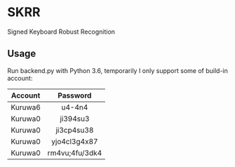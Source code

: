 # SKRR
Signed Keyboard Robust Recognition
## Usage
Run backend.py with Python 3.6, temporarily I only support some of build-in account:

| Account      | Password     |
| ---------- | :-----------:  |
| Kuruwa6     | u4-4n4  |
| Kuruwa0     | ji394su3|
| Kuruwa0     | ji3cp4su38|
| Kuruwa0     | yjo4cl3g4x87|
| Kuruwa0     | rm4vu;4fu/3dk4|
